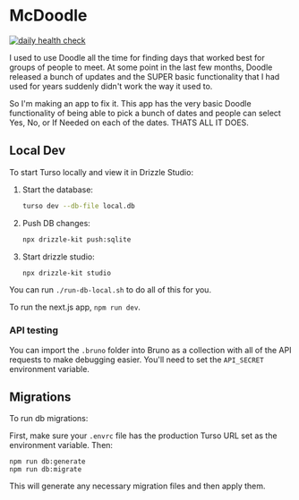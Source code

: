 # McDoodle

[![daily health check](https://github.com/mikemcbride/mcdoodle/actions/workflows/health_check.yml/badge.svg)](https://github.com/mikemcbride/mcdoodle/actions/workflows/health_check.yml)

I used to use Doodle all the time for finding days that worked best for groups of people to meet. At some point in the last few months, Doodle released a bunch of updates and the SUPER basic functionality that I had used for years suddenly didn't work the way it used to.

So I'm making an app to fix it. This app has the very basic Doodle functionality of being able to pick a bunch of dates and people can select Yes, No, or If Needed on each of the dates. THATS ALL IT DOES.

## Local Dev

To start Turso locally and view it in Drizzle Studio:

1. Start the database:
    ```sh
    turso dev --db-file local.db
    ```
2. Push DB changes:
    ```sh
    npx drizzle-kit push:sqlite
    ```
3. Start drizzle studio:
    ```sh
    npx drizzle-kit studio
    ```

You can run `./run-db-local.sh` to do all of this for you.

To run the next.js app, `npm run dev`.

### API testing

You can import the `.bruno` folder into Bruno as a collection with all of the API requests to make debugging easier. You'll need to set the `API_SECRET` environment variable.

## Migrations

To run db migrations:

First, make sure your `.envrc` file has the production Turso URL set as the environment variable. Then:

```
npm run db:generate
npm run db:migrate
```

This will generate any necessary migration files and then apply them.
